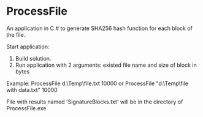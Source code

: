 # ProcessFile
An application in C # to generate SHA256 hash function for each block of the file.

Start application:

1. Build solution.
2. Run application with 2 arguments: existed file name and size of block in bytes

Example:
ProcessFile d:\Temp\file.txt 10000
or
ProcessFile "d:\Temp\file with data.txt" 10000


File with results named 'SignatureBlocks.txt' will be in the directory of ProcessFile.exe
